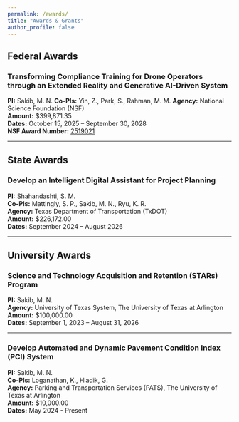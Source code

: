 ```yaml
---
permalink: /awards/
title: "Awards & Grants"
author_profile: false
---
```


## Federal Awards

### Transforming Compliance Training for Drone Operators through an Extended Reality and Generative AI-Driven System
**PI:** Sakib, M. N. 
**Co-PIs:** Yin, Z., Park, S., Rahman, M. M.
**Agency:** National Science Foundation (NSF)  
**Amount:** $399,871.35  
**Dates:** October 15, 2025 – September 30, 2028  
**NSF Award Number:** [2519021](https://www.nsf.gov/awardsearch/showAward?AWD_ID=2519021&HistoricalAwards=false) 

---

## State Awards

### Develop an Intelligent Digital Assistant for Project Planning
**PI:** Shahandashti, S. M.  
**Co-PIs:** Mattingly, S. P., Sakib, M. N., Ryu, K. R.  
**Agency:** Texas Department of Transportation (TxDOT)  
**Amount:** $226,172.00  
**Dates:** September 2024 – August 2026

---

## University Awards

### Science and Technology Acquisition and Retention (STARs) Program
**PI:** Sakib, M. N.  
**Agency:** University of Texas System, The University of Texas at Arlington  
**Amount:** $100,000.00  
**Dates:** September 1, 2023 – August 31, 2026

---

### Develop Automated and Dynamic Pavement Condition Index (PCI) System
**PI:** Sakib, M. N.  
**Co-PIs:** Loganathan, K., Hladik, G.  
**Agency:** Parking and Transportation Services (PATS), The University of Texas at Arlington  
**Amount:** $10,000.00  
**Dates:** May 2024 - Present
